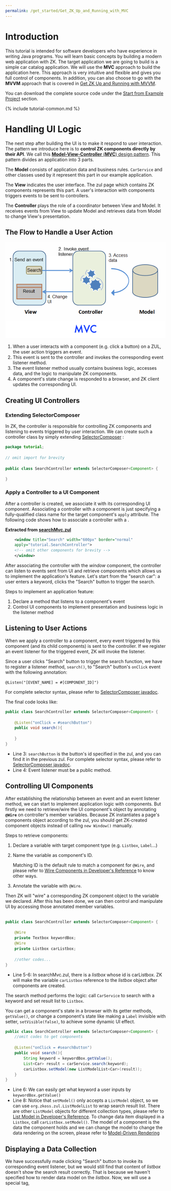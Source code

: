 ```yaml
---
permalink: /get_started/Get_ZK_Up_and_Running_with_MVC
---
```

# Introduction

This tutorial is intended for software developers who have experience in
writing Java programs. You will learn basic concepts by building a
modern web application with ZK. The target application we are going to
build is a simple car catalog application. We will use the **MVC**
approach to build the application here. This approach is very intuitive
and flexible and gives you full control of components. In addition, you
can also choose to go with the **MVVM** approach that is covered in [
Get ZK Up and Running with
MVVM](ZK_Getting_Started/Get_ZK_Up_and_Running_with_MVVM).

You can download the complete source code under the [ Start from Example
Project](#Start_from_Example_Project) section.

{% include tutorial-common.md %}

# Handling UI Logic

The next step after building the UI is to make it respond to user
interaction. The pattern we introduce here is to **control ZK components
directly by their API**. We call this [**Model-View-Controller**
(**MVC**) design pattern](ZK_Developer's_Reference/MVC). This
pattern divides an application into 3 parts.

The **Model** consists of application data and business rules.
`CarService` and other classes used by it represent this part in our
example application.

The **View** indicates the user interface. The zul page which contains
ZK components represents this part. A user's interaction with components
triggers events to be sent to controllers.

The **Controller** plays the role of a coordinator between View and
Model. It receives events from View to update Model and retrieves data
from Model to change View's presentation.

## The Flow to Handle a User Action

![](/get_started/images/tutorial-mvc.png)

1.  When a user interacts with a component (e.g. click a button) on a
    ZUL, the user action triggers an event.
2.  This event is sent to the controller and invokes the corresponding
    event listener method.
3.  The event listener method usually contains business logic, accesses
    data, and the logic to manipulate ZK components.
4.  A component's state change is responded to a browser, and ZK client
    updates the corresponding UI.

## Creating UI Controllers

### Extending SelectorComposer

In ZK, the controller is responsible for controlling ZK components and
listening to events triggered by user interaction. We can create such a
controller class by simply extending
[SelectorComposer](https://www.zkoss.org/javadoc/latest/zk/org/zkoss/zk/ui/select/SelectorComposer.html)
:

``` java
package tutorial;

// omit import for brevity

public class SearchController extends SelectorComposer<Component> {

}
```

### Apply a Controller to a UI Component

After a controller is created, we associate it with its corresponding UI
component. Associating a controller with a component is just specifying
a fully-qualified class name for the target component's `apply`
attribute. The following code shows how to associate a controller with a
<window>.

**Extracted from
[searchMvc.zul](https://github.com/zkoss/zkbooks/blob/master/gettingStarted/getZkUp/src/main/webapp/searchMvc.zul)**

``` xml
    <window title="Search" width="600px" border="normal"
    apply="tutorial.SearchController">
    <!-- omit other components for brevity -->
    </window>
```

After associating the controller with the *window* component, the
controller can listen to events sent from UI and retrieve components
which allows us to implement the application's feature. Let's start from
the "search car": a user enters a keyword, clicks the "Search" button to
trigger the search.

Steps to implement an application feature:

1.  Declare a method that listens to a component's event
2.  Control UI components to implement presentation and business logic
    in the listener method

## Listening to User Actions

When we apply a controller to a component, every event triggered by this
component (and its child components) is sent to the controller. If we
register an event listener for the triggered event, ZK will invoke the
listener.

Since a user clicks "Search" button to trigger the search function, we
have to register a listener method, `search()`, to "Search" button's
`onClick` event with the following annotation:

`@Listen("[EVENT_NAME] = #[COMPONENT_ID]")`

For complete selector syntax, please refer to [SelectorComposer
javadoc](http://www.zkoss.org/javadoc/latest/zk/org/zkoss/zk/ui/select/SelectorComposer.html).

The final code looks like:

``` java
public class SearchController extends SelectorComposer<Component> {

    @Listen("onClick = #searchButton")
    public void search(){

    }
}
```

- Line 3: `searchButton` is the button's id specified in the zul, and
  you can find it in the previous zul. For complete selector syntax,
  please refer to [SelectorComposer
  javadoc](http://www.zkoss.org/javadoc/latest/zk/org/zkoss/zk/ui/select/SelectorComposer.html).
- Line 4: Event listener must be a public method.

## Controlling UI Components

After establishing the relationship between an event and an event
listener method, we can start to implement application logic with
components. But firstly we need to retrieve/wire the UI component's
object by annotating **`@Wire`** on controller's member variables.
Because ZK instantiates a page's components object according to the zul,
you should get ZK-created component objects instead of calling
`new Window()` manually.

Steps to retrieve components:

1.  Declare a variable with target component type (e.g. `Listbox`,
    `Label`...)
2.  Name the variable as component's ID.
      
    Matching ID is the default rule to match a component for `@Wire`,
    and please refer to [ Wire Components in Developer's
    Reference](ZK_Developer's_Reference/MVC/Controller/Wire_Components)
    to know other ways.
3.  Annotate the variable with `@Wire`.

Then ZK will "wire" a corresponding ZK component object to the variable
we declared. After this has been done, we can then control and
manipulate UI by accessing those annotated member variables.

``` java

public class SearchController extends SelectorComposer<Component> {

    @Wire
    private Textbox keywordBox;
    @Wire
    private Listbox carListbox;

    //other codes...
}
```

- Line 5-6: In searchMvc.zul, there is a *listbox* whose id is
  carListbox. ZK will make the variable `carListbox` reference to the
  *listbox* object after components are created.

The search method performs the logic: call `CarService` to search with a
keyword and set result list to `Listbox`.

You can get a component's state in a browser with its getter methods,
`getValue()`, or change a component's state like making a `Label`
invisible with setter, `setVisible(false)`, to achieve some dynamic UI
effect.

``` java
public class SearchController extends SelectorComposer<Component> {
    //omit codes to get components

    @Listen("onClick = #searchButton")
    public void search(){
        String keyword = keywordBox.getValue();
        List<Car> result = carService.search(keyword);
        carListbox.setModel(new ListModelList<Car>(result));
    }
}
```

- Line 6: We can easily get what keyword a user inputs by
  `keywordBox.getValue()`
- Line 8: Notice that `setModel()` only accepts a `ListModel` object, so
  we can use `org.zkoss.zul.ListModelList` to wrap search result list.
  There are other `ListModel` objects for different collection types,
  please refer to [ List Model in Developer's
  Reference](ZK_Developer's_Reference/MVC/Model/List_Model).
  To change data item displayed in a `Listbox`, call
  `carListbox.setModel()`. The model of a component is the data the
  component holds and we can change the model to change the data
  rendering on the screen, please refer to [ Model-Driven
  Rendering](ZK_Developer%27s_Reference/MVC/Model#Model-Driven_Rendering)

## Displaying a Data Collection

We have successfully made clicking "Search" button to invoke its
corresponding event listener, but we would still find that content of
*listbox* doesn't show the search result correctly. That is because we
haven't specified how to render data model on the *listbox*. Now, we
will use a special tag,
[<template>](ZK_Developer's_Reference/MVC/View/Template), to
control the rendering of each car. ZK will render each object in the
data model according to components inside <template/>.

Steps to use <template>:

1.  Use <template> to enclose components that we want to create
    repeatedly.
2.  Set template's `name` attribute with `model`.
3.  Use implicit variable, `each`, to assign domain object's properties
    to component's attributes.

Please refer to [ZK Developer's Reference/MVC/View/Template/Listbox
Template](ZK_Developer's_Reference/MVC/View/Template/Listbox_Template)
for more details.

**Extracted from
[searchMvc.zul](https://github.com/zkoss/zkbooks/blob/master/gettingStarted/getZkUp/src/main/webapp/searchMvc.zul)**

``` xml
<listbox id="carListbox" rows="3" emptyMessage="No car found in the result">
    <listhead>
        <listheader label="Model" />
        <listheader label="Make" />
        <listheader label="Price" width="20%"/>
    </listhead>
    <template name="model">
        <listitem>
            <listcell label="${each.model}"/>
            <listcell label="${each.make}"/>
            <listcell label="${('$'+=each.price)}"/>
        </listitem>
    </template>
</listbox>
```

- Line 1: Specify `rows` to limit how many rows to display for the
  Listbox, so that you don't have to measure its height in pixel.
- Line 7: The template tag should be put inside the listbox.
- Line 8: The <listitem> in previous section is for static data, we
  should replace it with current code.
- Line 9: The "each" is a variable that references to a domain object in
  the model list which is `Car` in our example application. We can use
  it to access domain object's property with EL, e.g. `${each.price}`.
- Line 11: Concatenate 2 strings with [ EL 3
  syntax](ZK_Developer%27s_Reference/UI_Composing/ZUML/EL_Expressions#EL_3.0_Support):
  `(+=)`

## Implementing "View Car Details"

The previous sections describe the basic steps to implement a feature.
Let's recap them by implementing "view car details":

First, declare a method to listen to `onSelect` event of `Listbox` with
`@Listen`.

Second, use `@Wire` to get UI components like previewImage, modelLabel,
priceLabel, and descriptionLabel and assign value to them with setter.

[SearchController.java](https://github.com/zkoss/zkbooks/blob/master/gettingStarted/getZkUp/src/main/java/tutorial/SearchController.java)

``` java

public class SearchController extends SelectorComposer<Component> {

    @Wire
    private Listbox carListbox;
    @Wire
    private Label modelLabel;
    @Wire
    private Label makeLabel;
    @Wire
    private Label priceLabel;
    @Wire
    private Label descriptionLabel;
    @Wire
    private Image previewImage;

    @Listen("onSelect = #carListbox")
    public void showDetail(){
        Car selected = carListbox.getSelectedItem().getValue();
        previewImage.setSrc(selected.getPreview());
        modelLabel.setValue(selected.getModel());
        makeLabel.setValue(selected.getMake());
        priceLabel.setValue(selected.getPrice().toString());
        descriptionLabel.setValue(selected.getDescription());
    }
    //omit other codes for brevity
}
```

- Line 16: register an `onSelect` event listner on the `Listbox`
- Line 18: get user-selected item.
- Line 19~23: publish the selected car detail to the browser by setter
  methods.
